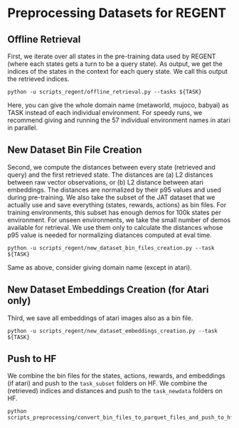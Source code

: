 # Preprocessing Datasets for REGENT

## Offline Retrieval
First, we iterate over all states in the pre-training data used by REGENT (where each states gets a turn to be a query state). 
As output, we get the indices of the states in the context for each query state. We call this output the retrieved indices.

```
python -u scripts_regent/offline_retrieval.py --tasks ${TASK}
```
Here, you can give the whole domain name (metaworld, mujoco, babyai) as TASK instead of each individual environment. For speedy runs, we recommend giving and running the 57 individual environment names in atari in parallel.


## New Dataset Bin File Creation 
Second, we compute the distances between every state (retrieved and query) and the first retrieved state.
The distances are (a) L2 distances between raw vector observations, or (b) L2 distance between atari embeddings. 
The distances are normalized by their p95 values and used during pre-training.
We also take the subset of the JAT dataset that we actually use and save everything (states, rewards, actions) as bin files.
For training environments, this subset has enough demos for 100k states per environment. 
For unseen environments, we take the small number of demos available for retrieval. 
We use them only to calculate the distances whose p95 value is needed for normalizing diatances computed at eval time.

```
python -u scripts_regent/new_dataset_bin_files_creation.py --task ${TASK}
```
Same as above, consider giving domain name (except in atari).


## New Dataset Embeddings Creation (for Atari only)
Third, we save all embeddings of atari images also as a bin file.

```
python -u scripts_regent/new_dataset_embeddings_creation.py --task ${TASK}
```


## Push to HF
We combine the bin files for the states, actions, rewards, and embeddings (if atari) and push to the `task_subset` folders on HF. 
We combine the (retrieved) indices and distances and push to the `task_newdata` folders on HF.

```
python scripts_preprocessing/convert_bin_files_to_parquet_files_and_push_to_hf.py
```
